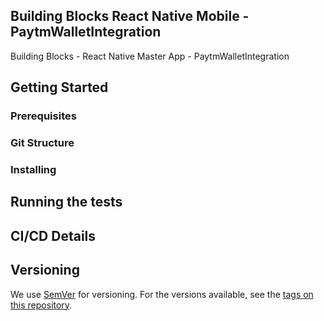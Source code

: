 ## Building Blocks React Native Mobile -  PaytmWalletIntegration

Building Blocks - React Native Master App - PaytmWalletIntegration

## Getting Started

### Prerequisites

### Git Structure

### Installing

## Running the tests

## CI/CD Details

## Versioning

We use [SemVer](http://semver.org/) for versioning. For the versions available, see the [tags on this repository](https://github.com/your/project/tags).